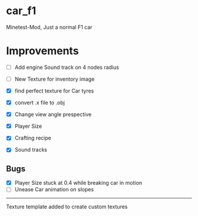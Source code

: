 # car_f1
Minetest-Mod, Just a normal F1 car 
# Improvements 

- [ ] Add engine Sound track on 4 nodes radius
- [ ] New Texture for inventory image 
- [x] find perfect texture for Car tyres 
- [x] convert .x file to .obj 
- [x] Change view angle prespective 
- [x] Player Size
- [x] Crafting recipe 
- [x] Sound tracks 



## Bugs
- [x] Player Size stuck at 0.4 while breaking car in motion 
- [ ] Unease Car animation on slopes 

--------------------------------------------------------------------------
Texture template added to create custom textures 
